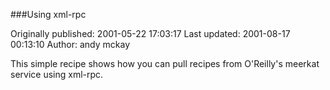 ###Using xml-rpc

Originally published: 2001-05-22 17:03:17
Last updated: 2001-08-17 00:13:10
Author: andy mckay

This simple recipe shows how you can pull recipes from O'Reilly's meerkat service using xml-rpc.
